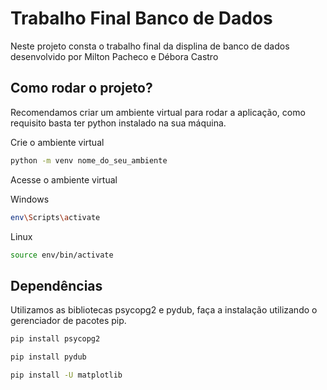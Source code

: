 # Trabalho Final Banco de Dados

Neste projeto consta o trabalho final da displina de banco de dados desenvolvido por Milton Pacheco e Débora Castro

## Como rodar o projeto?

Recomendamos criar um ambiente virtual para rodar a aplicação, como requisito basta ter python instalado na sua máquina.

Crie o ambiente virtual

```sh
python -m venv nome_do_seu_ambiente
```

Acesse o ambiente virtual

Windows
```sh
env\Scripts\activate
```

Linux
```sh
source env/bin/activate
```

## Dependências

Utilizamos as bibliotecas psycopg2 e pydub, faça a instalação utilizando o gerenciador de pacotes pip.

```sh
pip install psycopg2
```

```sh
pip install pydub
```

```sh
pip install -U matplotlib
```